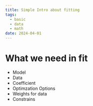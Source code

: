 ```yaml
---
title: Simple Intro about fitting
tags:
  - basic
  - data
  - math
date: 2024-04-01
---
```

# What we need in fit


* Model
* Data
* Coefficient
* Optimzation Options
* Weights for data
* Constrains